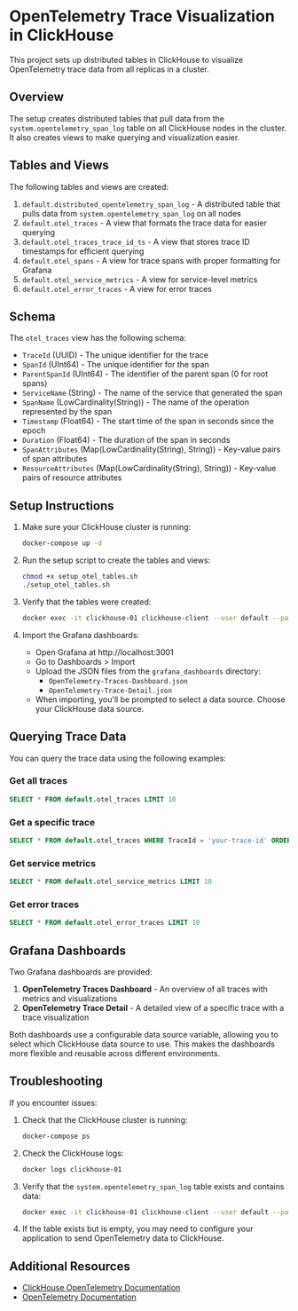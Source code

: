 # OpenTelemetry Trace Visualization in ClickHouse

This project sets up distributed tables in ClickHouse to visualize OpenTelemetry trace data from all replicas in a cluster.

## Overview

The setup creates distributed tables that pull data from the `system.opentelemetry_span_log` table on all ClickHouse nodes in the cluster. It also creates views to make querying and visualization easier.

## Tables and Views

The following tables and views are created:

1. `default.distributed_opentelemetry_span_log` - A distributed table that pulls data from `system.opentelemetry_span_log` on all nodes
2. `default.otel_traces` - A view that formats the trace data for easier querying
3. `default.otel_traces_trace_id_ts` - A view that stores trace ID timestamps for efficient querying
4. `default.otel_spans` - A view for trace spans with proper formatting for Grafana
5. `default.otel_service_metrics` - A view for service-level metrics
6. `default.otel_error_traces` - A view for error traces

## Schema

The `otel_traces` view has the following schema:

- `TraceId` (UUID) - The unique identifier for the trace
- `SpanId` (UInt64) - The unique identifier for the span
- `ParentSpanId` (UInt64) - The identifier of the parent span (0 for root spans)
- `ServiceName` (String) - The name of the service that generated the span
- `SpanName` (LowCardinality(String)) - The name of the operation represented by the span
- `Timestamp` (Float64) - The start time of the span in seconds since the epoch
- `Duration` (Float64) - The duration of the span in seconds
- `SpanAttributes` (Map(LowCardinality(String), String)) - Key-value pairs of span attributes
- `ResourceAttributes` (Map(LowCardinality(String), String)) - Key-value pairs of resource attributes

## Setup Instructions

1. Make sure your ClickHouse cluster is running:
   ```bash
   docker-compose up -d
   ```

2. Run the setup script to create the tables and views:
   ```bash
   chmod +x setup_otel_tables.sh
   ./setup_otel_tables.sh
   ```

3. Verify that the tables were created:
   ```bash
   docker exec -it clickhouse-01 clickhouse-client --user default --password "" -q "SHOW TABLES FROM default"
   ```

4. Import the Grafana dashboards:
   - Open Grafana at http://localhost:3001
   - Go to Dashboards > Import
   - Upload the JSON files from the `grafana_dashboards` directory:
     - `OpenTelemetry-Traces-Dashboard.json`
     - `OpenTelemetry-Trace-Detail.json`
   - When importing, you'll be prompted to select a data source. Choose your ClickHouse data source.

## Querying Trace Data

You can query the trace data using the following examples:

### Get all traces

```sql
SELECT * FROM default.otel_traces LIMIT 10
```

### Get a specific trace

```sql
SELECT * FROM default.otel_traces WHERE TraceId = 'your-trace-id' ORDER BY Timestamp
```

### Get service metrics

```sql
SELECT * FROM default.otel_service_metrics LIMIT 10
```

### Get error traces

```sql
SELECT * FROM default.otel_error_traces LIMIT 10
```

## Grafana Dashboards

Two Grafana dashboards are provided:

1. **OpenTelemetry Traces Dashboard** - An overview of all traces with metrics and visualizations
2. **OpenTelemetry Trace Detail** - A detailed view of a specific trace with a trace visualization

Both dashboards use a configurable data source variable, allowing you to select which ClickHouse data source to use. This makes the dashboards more flexible and reusable across different environments.

## Troubleshooting

If you encounter issues:

1. Check that the ClickHouse cluster is running:
   ```bash
   docker-compose ps
   ```

2. Check the ClickHouse logs:
   ```bash
   docker logs clickhouse-01
   ```

3. Verify that the `system.opentelemetry_span_log` table exists and contains data:
   ```bash
   docker exec -it clickhouse-01 clickhouse-client --user default --password "" -q "SELECT count() FROM system.opentelemetry_span_log"
   ```

4. If the table exists but is empty, you may need to configure your application to send OpenTelemetry data to ClickHouse.

## Additional Resources

- [ClickHouse OpenTelemetry Documentation](https://clickhouse.com/docs/en/operations/opentelemetry)
- [OpenTelemetry Documentation](https://opentelemetry.io/docs/)